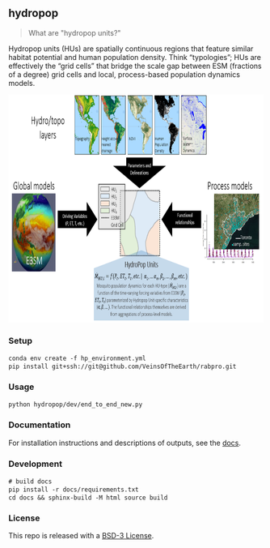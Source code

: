 ## hydropop

> What are "hydropop units?"

Hydropop units (HUs) are spatially continuous regions that feature similar habitat potential and human population density. Think “typologies”; HUs are effectively the “grid cells” that bridge the scale gap between ESM (fractions of a degree) grid cells and local, process-based population dynamics models.

<p align="center">
<a href='https://lanl.github.io/hydropop'><img src="docs/images/hpu_overview.png" height=450/></a>
</p>

### Setup

```shell
conda env create -f hp_environment.yml
pip install git+ssh://git@github.com/VeinsOfTheEarth/rabpro.git
```

### Usage

```shell
python hydropop/dev/end_to_end_new.py
```

### Documentation

For installation instructions and descriptions of outputs, see the [docs](https://lanl.github.io/hydropop/).

### Development

```shell
# build docs
pip install -r docs/requirements.txt
cd docs && sphinx-build -M html source build
```

### License

This repo is released with a [BSD-3 License](https://github.com/lanl/hydropop/blob/main/LICENSE).
